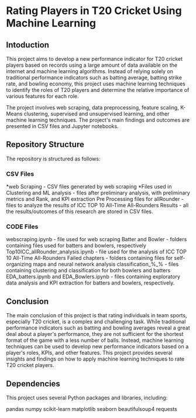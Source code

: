 # Rating Players in T20 Cricket Using Machine Learning

## Intoduction
This project aims to develop a new performance indicator for T20 cricket players based on records using a large amount of data available on the internet and machine learning algorithms. Instead of relying solely on traditional performance indicators such as batting average, batting strike rate, and bowling economy, this project uses machine learning techniques to identify the roles of T20 players and determine the relative importance of various features for each role.

The project involves web scraping, data preprocessing, feature scaling, K-Means clustering, supervised and unsupervised learning, and other machine learning techniques. The project's main findings and outcomes are presented in CSV files and Jupyter notebooks.

## Repository Structure
The repository is structured as follows:

### CSV Files

*web Scraping - CSV files generated by web scraping
*Files used in Clustering and ML analysis - files after preliminary analysis, with preliminary metrics and Rank, and KPI extraction
Pre Processing files for allRounder - files to analyze the results of ICC TOP 10 All-Time All-Rounders
Results - all the results/outcomes of this research are stored in CSV files.

### CODE Files

webscraping.ipynb - file used for web scraping
Batter and Bowler - folders containing files used for batters and bowlers, respectively
Top10ICC_allRounder_analysis.ipynb - file used for the analysis of ICC TOP 10 All-Time All-Rounders
Failed chapters - folders containing files for self-organizing maps and neural network analysis
classification_%_% - files containing clustering and classification for both bowlers and batters
EDA_batters.ipynb and EDA_Bowlers.ipynb - files containing exploratory data analysis and KPI extraction for batters and bowlers, respectively.

## Conclusion
The main conclusion of this project is that rating individuals in team sports, especially T20 cricket, is a complex and challenging task. While traditional performance indicators such as batting and bowling averages reveal a great deal about a player's performance, they are not sufficient for the shortest format of the game with a less number of balls. Instead, machine learning techniques can be used to develop new performance indicators based on a player's roles, KPIs, and other features. This project provides several insights and findings on how to apply machine learning techniques to rate T20 cricket players.

## Dependencies
This project uses several Python packages and libraries, including:

pandas
numpy
scikit-learn
matplotlib
seaborn
beautifulsoup4
requests
